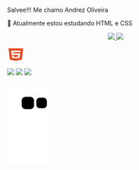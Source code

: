 Salvee!!! Me chamo Andrez Oliveira

🌱 Atualmente estou estudando HTML e CSS

<div align="center">
  <a href="https://github.com/AndrezOL">
  <img height="200em" src="https://github-readme-stats.vercel.app/api?username=AndrezOL&show_icons=true&theme=gotham&include_all_commits=true&count_private=true"/>
  <img height="200em" src="https://github-readme-stats.vercel.app/api/top-langs/?username=AndrezOL&layout=compact&langs_count=7&theme=gotham"/>
</div>
  
<div style="display: inline_block"><br>
  <img align="center" alt="Andrez-HTML" height="30" width="40" src="https://raw.githubusercontent.com/devicons/devicon/master/icons/html5/html5-plain.svg">
</div>
  
<br>
  
 <div>
   <a href="https://www.instagram.com/andrez.br/" target="_blank"><img src="https://img.shields.io/badge/-Instagram-%23E4405F?style=for-the-badge&logo=instagram&logoColor=white" target="_blank"></a>
   <a href="https://www.linkedin.com/in/andrez-oliveira-887760215/" target="_blank"><img src="https://img.shields.io/badge/-LinkedIn-%230077B5?style=for-the-badge&logo=linkedin&logoColor=white" target="_blank"></a>
   <a href = "mailto:andrezoliveira16@gmail.com"><img src="https://img.shields.io/badge/-Gmail-%23333?style=for-the-badge&logo=gmail&logoColor=white" target="_blank"></a>
 </div>
   
![Snake animation](https://github.com/AndrezOL/AndrezOL/blob/output/github-contribution-grid-snake.svg)
 
